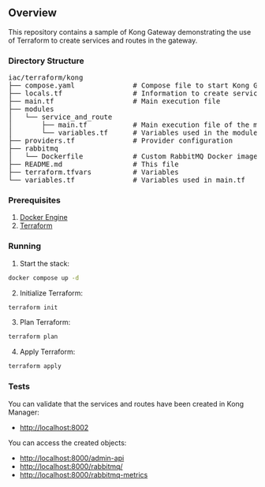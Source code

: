 ## Overview 
This repository contains a sample of Kong Gateway demonstrating the use of Terraform to create services and routes in the gateway.

### Directory Structure
<pre>
iac/terraform/kong
├── compose.yaml              # Compose file to start Kong Gateway, run migrations, and start RabbitMQ
├── locals.tf                 # Information to create services and routes
├── main.tf                   # Main execution file
├── modules
│   └── service_and_route
│       ├── main.tf           # Main execution file of the module
│       └── variables.tf      # Variables used in the module's main.tf
├── providers.tf              # Provider configuration
├── rabbitmq
│   └── Dockerfile            # Custom RabbitMQ Docker image with additional plugins enabled
├── README.md                 # This file
├── terraform.tfvars          # Variables
└── variables.tf              # Variables used in main.tf
</pre>

### Prerequisites
1. [Docker Engine](https://docs.docker.com/engine/install/)
2. [Terraform](https://developer.hashicorp.com/terraform/tutorials/aws-get-started/install-cli)

### Running
1. Start the stack:
```bash
docker compose up -d
```
2. Initialize Terraform:
```bash
terraform init
```
3. Plan Terraform:
```bash
terraform plan
```
4. Apply Terraform:
```bash
terraform apply
```

### Tests
You can validate that the services and routes have been created in Kong Manager:
- [http://localhost:8002](http://localhost:8002)

You can access the created objects:
- [http://localhost:8000/admin-api](http://localhost:8000/admin-api)
- [http://localhost:8000/rabbitmq/](http://localhost:8000/rabbitmq/)
- [http://localhost:8000/rabbitmq-metrics](http://localhost:8000/rabbitmq-metrics)
